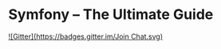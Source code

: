 Symfony – The Ultimate Guide
======================
[![Gitter](https://badges.gitter.im/Join Chat.svg)](https://gitter.im/drgomesp/symfony-ultimate-guide?utm_source=badge&utm_medium=badge&utm_campaign=pr-badge&utm_content=badge)

